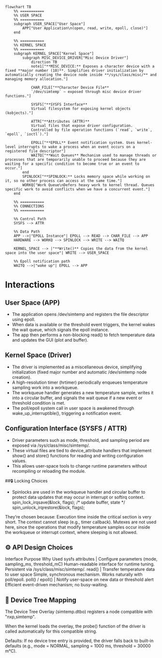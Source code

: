 ```mermaid
flowchart TB
    %% ===========
    %% USER SPACE
    %% ===========
    subgraph USER_SPACE["User Space"]
        APP["User Application\n(open, read, write, epoll, close)"]
    end

    %% ===========
    %% KERNEL SPACE
    %% ===========
    subgraph KERNEL_SPACE["Kernel Space"]
        subgraph MISC_DEVICE_DRIVER["Misc Device Driver"]
            direction TB
            note1["**MISC_DEVICE:** Exposes a character device with a fixed **major number (10)**. Simplifies driver initialization by automatically creating the device node inside **/sys/class/misc/** and managing memory allocation."]
            
            CHAR_FILE["**Character Device File**  
            `/dev/simtemp` — exposed through misc device driver functions."]
            
            SYSFS["**SYSFS Interface**  
            Virtual filesystem for exposing kernel objects (kobjects)."]
            
            ATTR["**Attributes (ATTR)**  
            Virtual files that expose driver configuration.  
            Controlled by file operation functions (`read`, `write`, `epoll`, `ioctl`)."]

            EPOLL["**EPOLL** Event notification system. Uses kernel-level interrupts to wake a process when an event occurs on a registered file descriptor"]
            WAITQ["**Wait Queues** Mechanism used to manage threads or processes that are temporarily unable to proceed because they are waiting for a specific condition to become true or an event to occur."]
        end
        SPINLOCK["**SPINLOCK:** Locks memory space while working on it, so no other process can access at the same time."]
        WORKQ["Work Queue\nDefers heavy work to kernel thread. Queues specific work to avoid conflicts when we have a concurrent event."]
    end

    %% ===========
    %% CONNECTIONS
    %% ===========

    %% Control Path
    SYSFS --> ATTR

    %% Data Path
    APP -->|"EPOLL Instance"| EPOLL --> READ --> CHAR_FILE --> APP
    HARDWARE --> WORKQ --> SPINLOCK --> WRITE --> WAITQ 

    KERNEL_SPACE --> |"**Write()** Copies the data from the kernel space into the user space"| WRITE --> USER_SPACE
 
    %% Epoll notification path
    WAITQ -->|"wake up"| EPOLL --> APP

```
# Interactions

## User Space (APP)

- The application opens /dev/simtemp and registers the file descriptor using epoll.
- When data is available or the threshold event triggers, the kernel wakes the wait queue, which signals the epoll instance.
- The app then performs a non-blocking read() to fetch temperature data and updates the GUI (plot and buffer).

## Kernel Space (Driver)
- The driver is implemented as a miscellaneous device, simplifying initialization (fixed major number and automatic /dev/simtemp node creation).
- A high-resolution timer (hrtimer) periodically enqueues temperature sampling work into a workqueue.
- The workqueue handler generates a new temperature sample, writes it into a circular buffer, and signals the wait queue if a new event or threshold condition is met.
- The poll/epoll system call in user space is awakened through wake_up_interruptible(), triggering a notification event.

## Configuration Interface (SYSFS / ATTR)
- Driver parameters such as mode, threshold, and sampling period are exposed via /sys/class/misc/simtemp/.
- These virtual files are tied to device_attribute handlers that implement show() and store() functions for reading and writing configuration values.
- This allows user-space tools to change runtime parameters without recompiling or reloading the module.

##🔒 Locking Choices
- Spinlocks are used in the workqueue handler and circular buffer to protect data updates that may occur in interrupt or softirq context.
spin_lock_irqsave(&lock, flags);
/* update buffer, state */
spin_unlock_irqrestore(&lock, flags);


They’re chosen because:
Execution time inside the critical section is very short.
The context cannot sleep (e.g., timer callback).
Mutexes are not used here, since the operations that modify temperature samples occur inside the workqueue or interrupt context, where sleeping is not allowed.

## ⚙️ API Design Choices
Interface	Purpose	Why Used
sysfs attributes    |    Configure parameters (mode, sampling_ms, threshold_mC)	Human-readable interface for runtime tuning. Persistent via /sys/class/misc/simtemp/.
read()    |	Transfer temperature data to user space	Simple, synchronous mechanism. Works naturally with poll/epoll.
poll() / epoll()    |	Notify user-space on new data or threshold alert	Efficient event-driven mechanism; no busy-waiting.

## 🌳 Device Tree Mapping

The Device Tree Overlay (simtemp.dtbo) registers a node compatible with "nxp,simtemp".

When the kernel loads the overlay, the probe() function of the driver is called automatically for this compatible string.

Defaults:
If no device tree entry is provided, the driver falls back to built-in defaults (e.g., mode = NORMAL, sampling = 1000 ms, threshold = 30000 m°C).











